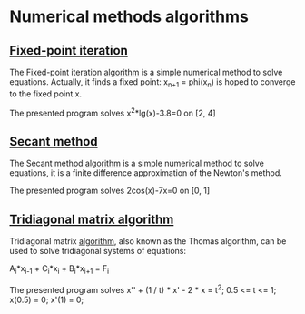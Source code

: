 # Numerical methods algorithms

## [Fixed-point iteration](/numerical/fixedpoint.c)

The Fixed-point iteration [algorithm](https://en.wikipedia.org/wiki/Fixed-point_iteration) is a simple numerical method  to solve equations. Actually, it finds a fixed point: x<sub>n+1</sub> = phi(x<sub>n</sub>) is hoped to converge to the fixed point x.

The presented program solves x<sup>2</sup>*lg(x)-3.8=0 on [2, 4]


## [Secant method](/numerical/chord.c)

The Secant method [algorithm](https://en.wikipedia.org/wiki/Secant_method) is a simple numerical method  to solve equations, it is a finite difference approximation of the Newton's method.

The presented program solves 2cos(x)-7x=0 on [0, 1]

## [Tridiagonal matrix algorithm](/numerical/tridiagonal.c)

Tridiagonal matrix [algorithm](https://en.wikipedia.org/wiki/Tridiagonal_matrix_algorithm), also known as the Thomas algorithm, can be used to solve tridiagonal systems of equations:

A<sub>i</sub>*x<sub>i-1</sub> + C<sub>i</sub>*x<sub>i</sub> + B<sub>i</sub>*x<sub>i+1</sub> = F<sub>i</sub>

The presented program solves x'' + (1 / t) * x' - 2 * x = t<sup>2</sup>; 0.5 <= t <= 1; x(0.5) = 0; x'(1) = 0;



